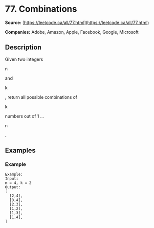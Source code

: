 # 77. Combinations

**Source:** [https://leetcode.ca/all/77.html](https://leetcode.ca/all/77.html)

**Companies:** Adobe, Amazon, Apple, Facebook, Google, Microsoft

## Description

Given two integers

n

and

k

, return all possible combinations of

k

numbers out of 1 ...

n

.

## Examples

### Example

```
Example:
Input:
n = 4, k = 2
Output:
[
  [2,4],
  [3,4],
  [2,3],
  [1,2],
  [1,3],
  [1,4],
]
```

